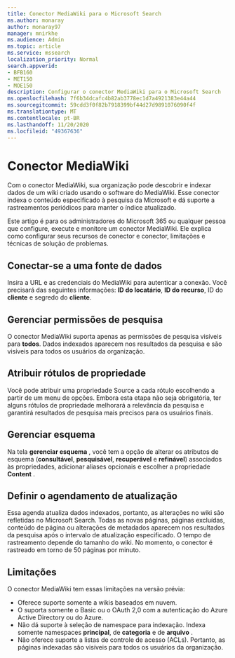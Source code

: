 ```yaml
---
title: Conector MediaWiki para o Microsoft Search
ms.author: monaray
author: monaray97
manager: mnirkhe
ms.audience: Admin
ms.topic: article
ms.service: mssearch
localization_priority: Normal
search.appverid:
- BFB160
- MET150
- MOE150
description: Configurar o conector MediaWiki para o Microsoft Search
ms.openlocfilehash: 7f6b34dcafc4b82ab3778ec1d7a4921383e44a44
ms.sourcegitcommit: 59cdd3f0f82b7918399bf44d27d9891076090f4f
ms.translationtype: MT
ms.contentlocale: pt-BR
ms.lasthandoff: 11/20/2020
ms.locfileid: "49367636"
---
```

# <a name="mediawiki-connector"></a>Conector MediaWiki

Com o conector MediaWiki, sua organização pode descobrir e indexar dados de um wiki criado usando o software do MediaWiki. Esse conector indexa o conteúdo especificado à pesquisa da Microsoft e dá suporte a rastreamentos periódicos para manter o índice atualizado.

Este artigo é para os administradores do Microsoft 365 ou qualquer pessoa que configure, execute e monitore um conector MediaWiki. Ele explica como configurar seus recursos de conector e conector, limitações e técnicas de solução de problemas.

## <a name="connect-to-a-data-source"></a>Conectar-se a uma fonte de dados

Insira a URL e as credenciais do MediaWiki para autenticar a conexão. Você precisará das seguintes informações: **ID do locatário**, **ID do recurso**, ID do **cliente** e segredo do **cliente**.

## <a name="manage-search-permissions"></a>Gerenciar permissões de pesquisa

O conector MediaWiki suporta apenas as permissões de pesquisa visíveis para **todos**. Dados indexados aparecem nos resultados da pesquisa e são visíveis para todos os usuários da organização.

## <a name="assign-property-labels"></a>Atribuir rótulos de propriedade

Você pode atribuir uma propriedade Source a cada rótulo escolhendo a partir de um menu de opções. Embora esta etapa não seja obrigatória, ter alguns rótulos de propriedade melhorará a relevância da pesquisa e garantirá resultados de pesquisa mais precisos para os usuários finais.

## <a name="manage-schema"></a>Gerenciar esquema

Na tela **gerenciar esquema** , você tem a opção de alterar os atributos de esquema (**consultável**, **pesquisável**, **recuperável** e **refinável**) associados às propriedades, adicionar aliases opcionais e escolher a propriedade **Content** .

## <a name="set-the-refresh-schedule"></a>Definir o agendamento de atualização

Essa agenda atualiza dados indexados, portanto, as alterações no wiki são refletidas no Microsoft Search. Todas as novas páginas, páginas excluídas, conteúdo de página ou alterações de metadados aparecem nos resultados da pesquisa após o intervalo de atualização especificado. O tempo de rastreamento depende do tamanho do wiki. No momento, o conector é rastreado em torno de 50 páginas por minuto.

## <a name="limitations"></a>Limitações

O conector MediaWiki tem essas limitações na versão prévia:

* Oferece suporte somente a wikis baseados em nuvem.
* O suporta somente o Basic ou o OAuth 2,0 com a autenticação do Azure Active Directory ou do Azure.
* Não dá suporte à seleção de namespace para indexação. Indexa somente namespaces **principal**, de **categoria** e de **arquivo** .
* Não oferece suporte a listas de controle de acesso (ACLs). Portanto, as páginas indexadas são visíveis para todos os usuários da organização.
